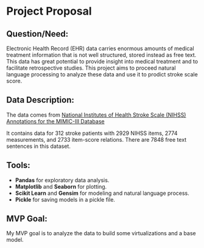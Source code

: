 # Project Proposal

## Question/Need:

Electronic Health Record (EHR) data carries enormous amounts of medical
treatment information that is not well structured, stored instead as free
text. This data has great potential to provide insight into medical
treatment and to facilitate retrospective studies. This project aims to
proceed natural language processing to analyze these data and use it to
prodict stroke scale score.

## Data Description:
The data comes from [National Institutes of Health Stroke Scale (NIHSS) Annotations for the MIMIC-III Database](https://doi.org/10.13026/gyjg-0t90)

It contains data for 312 stroke patients with 2929 NIHSS items, 2774
measurements, and 2733 item-score relations. There are 7848 free text
sentences in this dataset.

## Tools:

* **Pandas** for exploratory data analysis.
* **Matplotlib** and **Seaborn** for plotting.
* **Scikit Learn** and **Gensim** for modeling and natural language process.
* **Pickle** for saving models in a pickle file.


## MVP Goal:
My MVP goal is to analyze the data to build some virtualizations and a base
model.

